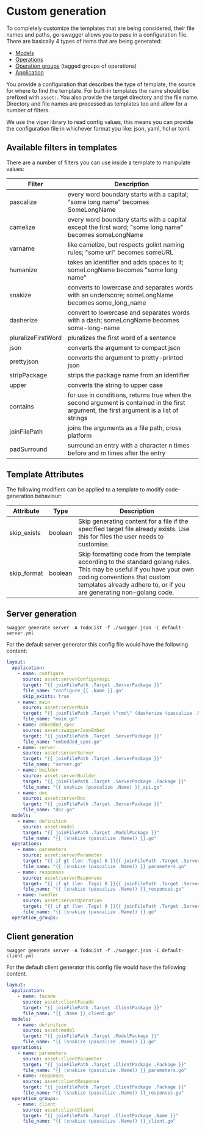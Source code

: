 # Custom generation

To completely customize the templates that are being considered, their file names and paths, go-swagger allows you to pass in a configuration file.
There are basically 4 types of items that are being generated:

  * [Models](https://godoc.org/github.com/go-swagger/go-swagger/generator#GenDefinition)
  * [Operations](https://godoc.org/github.com/go-swagger/go-swagger/generator#GenOperation)
  * [Operation groups](https://godoc.org/github.com/go-swagger/go-swagger/generator#GenOperationGroup) (tagged groups of operations)
  * [Application](https://godoc.org/github.com/go-swagger/go-swagger/generator#GenApp)

You provide a configuration that describes the type of template, the source for where to find the template. For built-in templates the name should be prefixed with `asset:`.
You also provide the target directory and the file name. Directory and file names are processed as templates too and allow for a number of filters.

We use the viper library to read config values, this means you can provide the configuration file in whichever format you like: json, yaml, hcl or toml.

## Available filters in templates

There are a number of filters you can use inside a template to manipulate values:

Filter | Description
-------|-------------
pascalize | every word boundary starts with a capital; "some long name" becomes SomeLongName
camelize | every word boundary starts with a capital except the first word; "some long name" becomes someLongName
varname | like camelize, but respects golint naming rules; "some url" becomes someURL
humanize | takes an identifier and adds spaces to it; someLongName becomes "some long name"
snakize | converts to lowercase and separates words with an underscore; someLongName becomes some_long_name
dasherize | convert to lowercase and separates words with a dash; someLongName becomes some-long-name
pluralizeFirstWord | pluralizes the first word of a sentence
json | converts the argument to compact json
prettyjson | converts the argument to pretty-printed json
stripPackage | strips the package name from an identifier
upper | converts the string to upper case
contains | for use in conditions, returns true when the second argument is contained in the first argument, the first argument is a list of strings
joinFilePath | joins the arguments as a file path, cross platform
padSurround | surround an entry with a character n times before and m times after the entry

## Template Attributes

The following modifiers can be applied to a template to modify code-generation behaviour:

Attribute | Type | Description
----------|------|-------------
skip_exists|boolean|Skip generating content for a file if the specified target file already exists. Use this for files the user needs to customise.
skip_format|boolean|Skip formatting code from the template according to the standard golang rules. This may be useful if you have your own coding conventions that custom templates already adhere to, or if you are generating non-golang code.

## Server generation

```
swagger generate server -A TodoList -f ./swagger.json -C default-server.yml
```

For the default server generator this config file would have the following content:

```yaml
layout:
  application:
    - name: configure
      source: asset:serverConfigureapi
      target: "{{ joinFilePath .Target .ServerPackage }}"
      file_name: "configure_{{ .Name }}.go"
      skip_exists: true
    - name: main
      source: asset:serverMain
      target: "{{ joinFilePath .Target \"cmd\" (dasherize (pascalize .Name)) }}-server"
      file_name: "main.go"
    - name: embedded_spec
      source: asset:swaggerJsonEmbed
      target: "{{ joinFilePath .Target .ServerPackage }}"
      file_name: "embedded_spec.go"
    - name: server
      source: asset:serverServer
      target: "{{ joinFilePath .Target .ServerPackage }}"
      file_name: "server.go"
    - name: builder
      source: asset:serverBuilder
      target: "{{ joinFilePath .Target .ServerPackage .Package }}"
      file_name: "{{ snakize (pascalize .Name) }}_api.go"
    - name: doc
      source: asset:serverDoc
      target: "{{ joinFilePath .Target .ServerPackage }}"
      file_name: "doc.go"
  models:
    - name: definition
      source: asset:model
      target: "{{ joinFilePath .Target .ModelPackage }}"
      file_name: "{{ (snakize (pascalize .Name)) }}.go"
  operations:
    - name: parameters
      source: asset:serverParameter
      target: "{{ if gt (len .Tags) 0 }}{{ joinFilePath .Target .ServerPackage .APIPackage .Package  }}{{ else }}{{ joinFilePath .Target .ServerPackage .Package  }}{{ end }}"
      file_name: "{{ (snakize (pascalize .Name)) }}_parameters.go"
    - name: responses
      source: asset:serverResponses
      target: "{{ if gt (len .Tags) 0 }}{{ joinFilePath .Target .ServerPackage .APIPackage .Package  }}{{ else }}{{ joinFilePath .Target .ServerPackage .Package  }}{{ end }}"
      file_name: "{{ (snakize (pascalize .Name)) }}_responses.go"
    - name: handler
      source: asset:serverOperation
      target: "{{ if gt (len .Tags) 0 }}{{ joinFilePath .Target .ServerPackage .APIPackage .Package  }}{{ else }}{{ joinFilePath .Target .ServerPackage .Package  }}{{ end }}"
      file_name: "{{ (snakize (pascalize .Name)) }}.go"
  operation_groups:

```

## Client generation

```
swagger generate server -A TodoList -f ./swagger.json -C default-client.yml
```

For the default client generator this config file would have the following content.

```yaml
layout:
  application:
    - name: facade
      source: asset:clientFacade
      target: "{{ joinFilePath .Target .ClientPackage }}"
      file_name: "{{ .Name }}_client.go"
  models:
    - name: definition
      source: asset:model
      target: "{{ joinFilePath .Target .ModelPackage }}"
      file_name: "{{ (snakize (pascalize .Name)) }}.go"
  operations:
    - name: parameters
      source: asset:clientParameter
      target: "{{ joinFilePath .Target .ClientPackage .Package }}"
      file_name: "{{ (snakize (pascalize .Name)) }}_parameters.go"
    - name: responses
      source: asset:clientResponse
      target: "{{ joinFilePath .Target .ClientPackage .Package }}"
      file_name: "{{ (snakize (pascalize .Name)) }}_responses.go"
  operation_groups:
    - name: client
      source: asset:clientClient
      target: "{{ joinFilePath .Target .ClientPackage .Name }}"
      file_name: "{{ (snakize (pascalize .Name)) }}_client.go"
```

